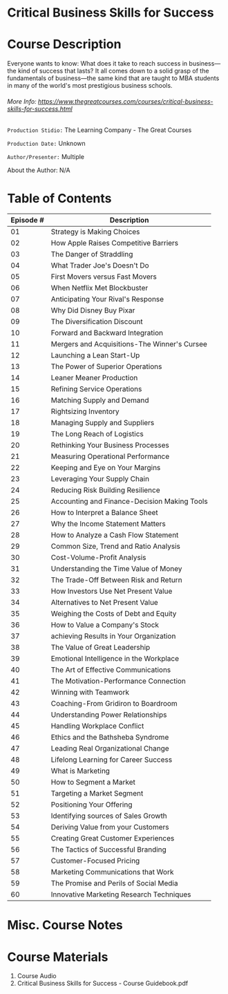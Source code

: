 # Critical Business Skills for Success

# Course Description

Everyone wants to know: What does it take to reach success in business—the kind of success that lasts? It all comes down to a solid grasp of the fundamentals of business—the same kind that are taught to MBA students in many of the world's most prestigious business schools.

###### More Info:  https://www.thegreatcourses.com/courses/critical-business-skills-for-success.html

`Production Stidio:` The Learning Company - The Great Courses

`Production Date:` Unknown

`Author/Presenter:` Multiple

About the Author: N/A

# Table of Contents

| Episode # | Description |
| -------- | ----------- |
|  01 | Strategy is Making Choices |                         
|  02 | How Apple Raises Competitive Barriers |              
|  03 | The Danger of Straddling |                           
|  04 | What Trader Joe's Doesn't Do |                       
|  05 | First Movers versus Fast Movers |                    
|  06 | When Netflix Met Blockbuster |                       
|  07 | Anticipating Your Rival's Response |                 
|  08 | Why Did Disney Buy Pixar |                           
|  09 | The Diversification Discount |                       
|  10 | Forward and Backward Integration |                   
|  11 | Mergers and Acquisitions-The Winner's Cursee |     
|  12 | Launching a Lean Start-Up |                          
|  13 | The Power of Superior Operations |                   
|  14 | Leaner Meaner Production |                           
|  15 | Refining Service Operations |                        
|  16 | Matching Supply and Demand |                         
|  17 | Rightsizing Inventory |                              
|  18 | Managing Supply and Suppliers |                      
|  19 | The Long Reach of Logistics |                        
|  20 | Rethinking Your Business Processes |                 
|  21 | Measuring Operational Performance |                  
|  22 | Keeping and Eye on Your Margins |                    
|  23 | Leveraging Your Supply Chain |                       
|  24 | Reducing Risk Building Resilience |                  
|  25 | Accounting and Finance-Decision Making Tools |     
|  26 | How to Interpret a Balance Sheet |                   
|  27 | Why the Income Statement Matters |                   
|  28 | How to Analyze a Cash Flow Statement |               
|  29 | Common Size, Trend and Ratio Analysis |              
|  30 | Cost-Volume-Profit Analysis |                        
|  31 | Understanding the Time Value of Money |              
|  32 | The Trade-Off Between Risk and Return |              
|  33 | How Investors Use Net Present Value |                
|  34 | Alternatives to Net Present Value |                  
|  35 | Weighing the Costs of Debt and Equity |              
|  36 | How to Value a Company's Stock |                     
|  37 | achieving Results in Your Organization |             
|  38 | The Value of Great Leadership |                      
|  39 | Emotional Intelligence in the Workplace |            
|  40 | The Art of Effective Communications |                
|  41 | The Motivation-Performance Connection |              
|  42 | Winning with Teamwork |                              
|  43 | Coaching-From Gridiron to Boardroom |              
|  44 | Understanding Power Relationships |                  
|  45 | Handling Workplace Conflict |                        
|  46 | Ethics and the Bathsheba Syndrome |                  
|  47 | Leading Real Organizational Change |                 
|  48 | Lifelong Learning for Career Success |               
|  49 | What is Marketing |                                  
|  50 | How to Segment a Market |                            
|  51 | Targeting a Market Segment |                         
|  52 | Positioning Your Offering |                          
|  53 | Identifying sources of Sales Growth |                
|  54 | Deriving Value from your Customers |                 
|  55 | Creating Great Customer Experiences |                
|  56 | The Tactics of Successful Branding |                 
|  57 | Customer-Focused Pricing |                           
|  58 | Marketing Communications that Work |                 
|  59 | The Promise and Perils of Social Media |             
|  60 | Innovative Marketing Research Techniques |     

# Misc. Course Notes

# Course Materials

1. Course Audio
2. Critical Business Skills for Success - Course Guidebook.pdf

